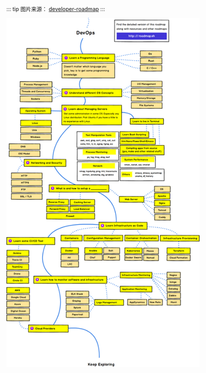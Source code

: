 ::: tip 图片来源：
[developer-roadmap](https://github.com/kamranahmedse/developer-roadmap)
:::

![DevOps](./devops.png)